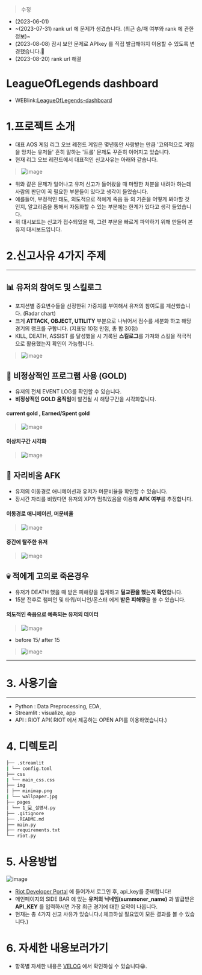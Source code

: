 > 수정
* (2023-06-01) 
* ~(2023-07-31) rank url 에 문제가 생겼습니다. (최근 승/패 여부와 rank 에 관한 정보)~ 
* (2023-08-08) 잠시 보안 문제로 APIkey 를 직접 발급해야지 이용할 수 있도록 변경했습니다.🥹
* (2023-08-20) rank url 해결



# LeagueOfLegends dashboard
* WEBlink:[LeagueOfLegends-dashboard](https://leagueoflegends-dash-ytcwvappksi2kdzg8jtjynj.streamlit.app/)

# 1.프로젝트 소개 

* 대표 AOS 게임 리그 오브 레전드 게임은 몇년동안 사랑받는 만큼 '고의적으로 게임을 망치는 유저들' 흔히 말하는 '트롤' 문제도 꾸준히 이어지고 있습니다.
* 현재 리그 오브 레전드에서 대표적인 신고사유는 아래와 같습니다.
> ![image](https://github.com/KGochae/LeagueOfLegends-dash/assets/86241587/33069244-f364-47fb-9d1b-02c4b8859f50)

* 위와 같은 문제가 일어나고 유저 신고가 들어왔을 때 마땅한 처분을 내려야 하는데 사람의 판단이 꼭 필요한 부분들이 있다고 생각이 들었습니다.
* 예를들어, 부정적인 태도, 의도적으로 적에게 죽음 등 의 기준을 어떻게 봐야할 것 인지, 알고리즘을 통해서 자동화할 수 있는 부분에는 한계가 있다고 생각 들었습니다.
* 위 대시보드는 신고가 접수되었을 때, 그런 부분을 빠르게 파악하기 위해 만들어 본 유저 대시보드입니다.

# 2.신고사유 4가지 주제
---
## 📊 유저의 참여도 및 스킬로그
- 포지션별 중요변수들을 선정한뒤 가중치를 부여해서 유저의 참여도를 계산했습니다. (Radar chart)
- 크게 **ATTACK, OBJECT, UTILITY** 부분으로 나뉘어서 점수를 세분화 하고 해당 경기의 랭크를 구합니다. (지표당 10점 만점, 총 합 30점)
- KILL, DEATH, ASSIST 를 달성했을 시 기록된 **스킬로그**를 가져와 스킬을 적극적으로 활용했는지 확인이 가능합니다.

> ![image](https://github.com/KGochae/LeagueOfLegends-dash/assets/86241587/56ac753b-6d38-40f3-820b-42b3c42a4056)

## 👻 비정상적인 프로그램 사용 (GOLD)
- 유저의 전체 EVENT LOG를 확인할 수 있습니다.
- **비정상적인 GOLD 움직임**이 발견될 시 해당구간을 시각화합니다.

#### **current gold , Earned/Spent gold**
> ![image](https://github.com/KGochae/LeagueOfLegends-dash/assets/86241587/95f9358a-ebb4-4c72-a027-823b791cfb06)

#### **이상치구간 시각화**
> ![image](https://github.com/KGochae/LeagueOfLegends-dash/assets/86241587/681b41d1-ae7d-442a-9b90-7a7ebacf5cb1)

## 🥲 자리비움 AFK
- 유저의 이동경로 애니메이션과 유저가 머문비율을 확인할 수 있습니다.
- 장시간 자리를 비웠다면 유저의 XP가 멈춰있음을 이용해 **AFK 여부**를 추정합니다.

#### **이동경로 애니메이션, 머문비율**
> ![image](https://velog.velcdn.com/images/liveandletlive/post/74ed4cec-051a-4b06-b474-e6e154e6d463/image.png)

#### 중간에 탈주한 유저
> ![image](https://velog.velcdn.com/images/liveandletlive/post/924e5b93-b1c3-4953-9879-5d8a8fd269d8/image.gif)

  
## 💀 적에게 고의로 죽은경우
- 유저가 DEATH 했을 때 받은 피해량을 집계하고 **딜교환을 했는지 확인**합니다.
- 15분 전후로 챔피언 및 타워/미니언/몬스터 에게 **받은 피해량**을 볼 수 있습니다.

#### 의도적인 죽음으로 예측되는 유저의 데이터
> ![image](https://github.com/KGochae/LeagueOfLegends-dash/assets/86241587/5430c477-cc93-46d7-a77d-5d34095e41ba)
* before 15/ after 15
> ![image](https://velog.velcdn.com/images/liveandletlive/post/626edde4-c39e-420a-b7eb-6dbea2b67fc9/image.png)


---

# 3. 사용기술
---
* Python : Data Preprocessing, EDA,
* Streamlit : visualize, app
* API : RIOT API( RIOT 에서 제공하는 OPEN API를 이용하였습니다.)


# 4. 디렉토리 
```bash
├── .streamlit
| └── config.toml
├── css
| └── main_css.css
├── img
│ ├── minimap.png
| └── wallpaper.jpg
├── pages
│ └── 1_💻_설명서.py
├── .gitignore
├── .README.md
├── main.py
├── requirements.txt
└── riot.py
```

# 5. 사용방법

![image](https://github.com/KGochae/LeagueOfLegends-dash/assets/86241587/f152ee3e-db0a-4966-9389-7e24d9bd0ca6)

- [Riot Developer Portal](https://developer.riotgames.com/) 에 들어가서 로그인 후, api_key를 준비합니다!
- 메인페이지의 SIDE BAR 에 있는 **유저의 닉네임(summoner_name)** 과 발급받은 **API_KEY** 를 입력하시면 가장 최근 경기에 대한 요약이 나옵니다.
- 현재는 총 4가지 신고 사유가 있습니다.( 체크하실 필요없이 모든 결과를 볼 수 있습니다.)

# 6. 자세한 내용보러가기

- 항목별 자세한 내용은 [VELOG](https://velog.io/@liveandletlive/series/RIOT-API) 에서 확인하실 수 있습니다😀.
